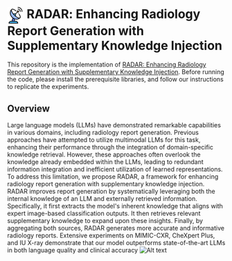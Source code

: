 # <img src="figure/radar.png?raw=true" alt="Alt" height="38" style="vertical-align:middle;">  <span style="font-variant:small-caps;">RADAR</span>: Enhancing Radiology Report Generation with Supplementary Knowledge Injection

This repository is the implementation of [RADAR: Enhancing Radiology Report Generation with Supplementary Knowledge Injection](https://arxiv.org/abs/2505.14318). Before running the code, please install the prerequisite libraries, and follow our instructions to replicate the experiments.

## Overview

Large language models (LLMs) have demonstrated remarkable capabilities in various domains, including radiology report generation. Previous approaches have attempted to utilize multimodal LLMs for this task, enhancing their performance through the integration of domain-specific knowledge retrieval. However, these approaches often overlook the knowledge already embedded within the LLMs, leading to redundant information integration and inefficient utilization of learned representations. To address this limitation, we propose RADAR, a framework for enhancing radiology report generation with supplementary knowledge injection. RADAR improves report generation by systematically leveraging both the internal knowledge of an LLM and externally retrieved information. Specifically, it first extracts the model's inherent knowledge that aligns with expert image-based classification outputs. It then retrieves relevant supplementary knowledge to expand upon these insights. Finally, by aggregating both sources, RADAR generates more accurate and informative radiology reports. Extensive experiments on MIMIC-CXR, CheXpert Plus, and IU X-ray demonstrate that our model outperforms state-of-the-art LLMs in both language quality and clinical accuracy
![Alt text](figure/framework.png?raw=true "Title")